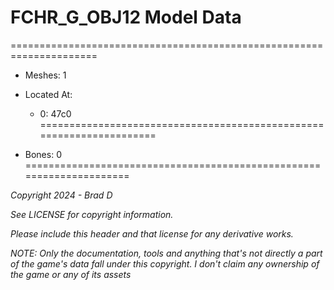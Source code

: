 # FCHR_G_OBJ12 Model Data
=====================================================================

* Meshes: 1

* Located At:

  * 0: 47c0
=====================================================================

* Bones: 0
=====================================================================

*Copyright 2024 - Brad D*

*See LICENSE for copyright information.*

*Please include this header and that license for any derivative works.*

*NOTE: Only the documentation, tools and anything that's not directly a part of the game's data fall under this copyright. I don't claim any ownership of the game or any of its assets*
